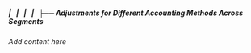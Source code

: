 ##### |   |   |   |   ├── Adjustments for Different Accounting Methods Across Segments

*Add content here*